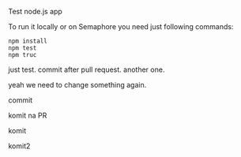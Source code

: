 Test node.js app


To run it locally or on Semaphore you need just following commands:

```console
npm install
npm test
npm truc
```

just test.
commit after pull request.
another one.


yeah we need to change something again.

commit

komit na PR

komit

komit2

